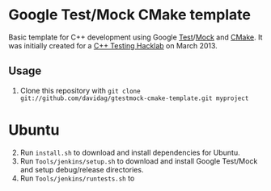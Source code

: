 # Google Test/Mock CMake template

Basic template for C++ development using Google [Test](http://code.google.com/p/googletest/)/[Mock](http://code.google.com/p/googlemock/) and [CMake](http://www.cmake.org/). It was initially created for a [C++ Testing Hacklab](https://speakerdeck.com/davidag/how-i-do-c-plus-plus-testing) on March 2013.

## Usage
1. Clone this repository with `git clone git://github.com/davidag/gtestmock-cmake-template.git myproject`
# Ubuntu
2. Run `install.sh` to download and install dependencies for Ubuntu. 
2. Run `Tools/jenkins/setup.sh` to download and install Google Test/Mock and setup debug/release directories. 
3. Run `Tools/jenkins/runtests.sh` to 
